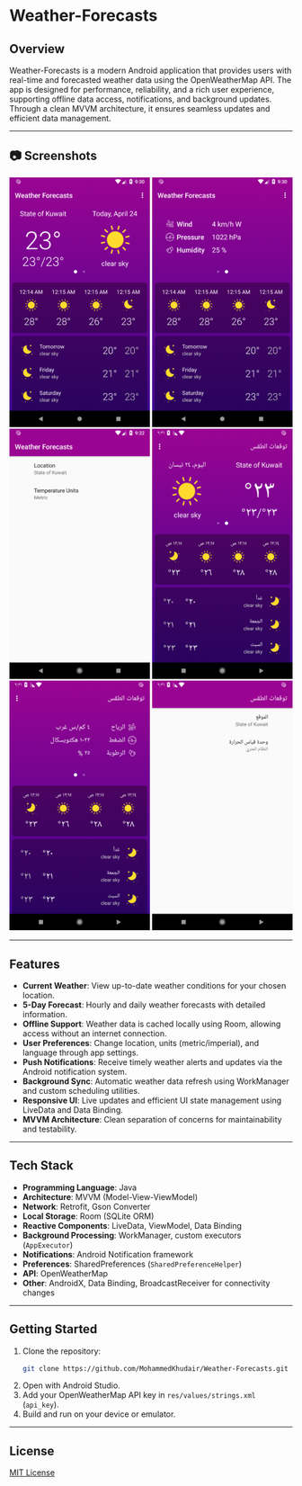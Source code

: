 # Weather-Forecasts

## Overview

Weather-Forecasts is a modern Android application that provides users with real-time and forecasted weather data using the OpenWeatherMap API. The app is designed for performance, reliability, and a rich user experience, supporting offline data access, notifications, and background updates. Through a clean MVVM architecture, it ensures seamless updates and efficient data management.

---

## 📷 Screenshots

<p align="center">
  <img src="screenshots/Screenshot_1556087452.png" alt="Intro 1 Screen" width="250"/>
  <img src="screenshots/Screenshot_1556087456.png" alt="Intro 2 Screen" width="250"/>
  <img src="screenshots/Screenshot_1556087458.png" alt="Sign/Out Page" width="250"/>
  <img src="screenshots/Screenshot_1556087479.png" alt="Intro 1 Screen" width="250"/>
  <img src="screenshots/Screenshot_1556087483.png" alt="Intro 2 Screen" width="250"/>
  <img src="screenshots/Screenshot_1556087493.png" alt="Sign/Out Page" width="250"/>
</p>

---
## Features

- **Current Weather**: View up-to-date weather conditions for your chosen location.
- **5-Day Forecast**: Hourly and daily weather forecasts with detailed information.
- **Offline Support**: Weather data is cached locally using Room, allowing access without an internet connection.
- **User Preferences**: Change location, units (metric/imperial), and language through app settings.
- **Push Notifications**: Receive timely weather alerts and updates via the Android notification system.
- **Background Sync**: Automatic weather data refresh using WorkManager and custom scheduling utilities.
- **Responsive UI**: Live updates and efficient UI state management using LiveData and Data Binding.
- **MVVM Architecture**: Clean separation of concerns for maintainability and testability.

---

## Tech Stack

- **Programming Language**: Java
- **Architecture**: MVVM (Model-View-ViewModel)
- **Network**: Retrofit, Gson Converter
- **Local Storage**: Room (SQLite ORM)
- **Reactive Components**: LiveData, ViewModel, Data Binding
- **Background Processing**: WorkManager, custom executors (`AppExecutor`)
- **Notifications**: Android Notification framework
- **Preferences**: SharedPreferences (`SharedPreferenceHelper`)
- **API**: OpenWeatherMap
- **Other**: AndroidX, Data Binding, BroadcastReceiver for connectivity changes

---

## Getting Started

1. Clone the repository:
   ```sh
   git clone https://github.com/MohammedKhudair/Weather-Forecasts.git
   ```
2. Open with Android Studio.
3. Add your OpenWeatherMap API key in `res/values/strings.xml` (`api_key`).
4. Build and run on your device or emulator.

---

## License

[MIT License](LICENSE)


  

